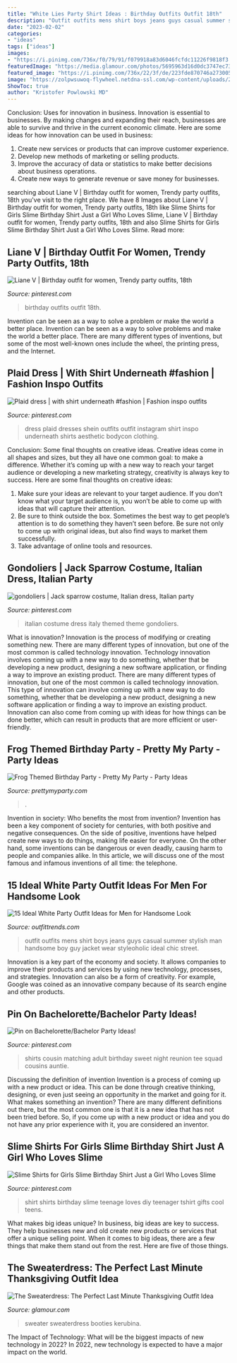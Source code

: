```yaml
---
title: "White Lies Party Shirt Ideas : Birthday Outfits Outfit 18th"
description: "Outfit outfits mens shirt boys jeans guys casual summer stylish man handsome boy guy jacket wear styleoholic ideal chic street"
date: "2023-02-02"
categories:
- "ideas"
tags: ["ideas"]
images:
- "https://i.pinimg.com/736x/f0/79/91/f079918a83d6046fcfdc11226f9818f3.jpg"
featuredImage: "https://media.glamour.com/photos/5695963d16d0dc3747ec73a7/master/w_1280,c_limit/fashion-2015-11-sweater-dress-outfit-ideas-brooklyn-blonde-main.jpg"
featured_image: "https://i.pinimg.com/736x/22/3f/de/223fde870746a27300570daaffe417c6.jpg"
image: "https://zolpwsuwoq-flywheel.netdna-ssl.com/wp-content/uploads/2020/04/frog-plates-and-cupcakes.jpg"
ShowToc: true
author: "Kristofer Powlowski MD"
---
```



Conclusion: Uses for innovation in business.
Innovation is essential to businesses. By making changes and expanding their reach, businesses are able to survive and thrive in the current economic climate. Here are some ideas for how innovation can be used in business:
1. Create new services or products that can improve customer experience.
2. Develop new methods of marketing or selling products.
3. Improve the accuracy of data or statistics to make better decisions about business operations.
4. Create new ways to generate revenue or save money for businesses.

	

		
searching about Liane V | Birthday outfit for women, Trendy party outfits, 18th you've visit to the right place. We have 8 Images about Liane V | Birthday outfit for women, Trendy party outfits, 18th like Slime Shirts for Girls Slime Birthday Shirt Just a Girl Who Loves Slime, Liane V | Birthday outfit for women, Trendy party outfits, 18th and also Slime Shirts for Girls Slime Birthday Shirt Just a Girl Who Loves Slime. Read more:
		
    
## Liane V | Birthday Outfit For Women, Trendy Party Outfits, 18th

<img loading=lazy src="https://i.pinimg.com/736x/8e/2a/1b/8e2a1b8023d77c9268addef020ab0061.jpg" onerror="this.onerror=null;this.src='https://tse4.mm.bing.net/th?id=OIP.sWN1OLRl79zbLXTK4oaRsQHaIv&amp;pid=15.1';" alt="Liane V | Birthday outfit for women, Trendy party outfits, 18th">

_Source: pinterest.com_

>birthday outfits outfit 18th. 

	

Invention can be seen as a way to solve a problem or make the world a better place.
Invention can be seen as a way to solve problems and make the world a better place. There are many different types of inventions, but some of the most well-known ones include the wheel, the printing press, and the Internet.

    
## Plaid Dress | With Shirt Underneath #fashion | Fashion Inspo Outfits

<img loading=lazy src="https://i.pinimg.com/736x/22/3f/de/223fde870746a27300570daaffe417c6.jpg" onerror="this.onerror=null;this.src='https://tse3.mm.bing.net/th?id=OIP.Rj3kaRSL6blUb-PsNkcuawHaIF&amp;pid=15.1';" alt="Plaid dress | with shirt underneath #fashion | Fashion inspo outfits">

_Source: pinterest.com_

>dress plaid dresses shein outfits outfit instagram shirt inspo underneath shirts aesthetic bodycon clothing. 

	

Conclusion: Some final thoughts on creative ideas.
Creative ideas come in all shapes and sizes, but they all have one common goal: to make a difference. Whether it’s coming up with a new way to reach your target audience or developing a new marketing strategy, creativity is always key to success. Here are some final thoughts on creative ideas: 
1. Make sure your ideas are relevant to your target audience. If you don’t know what your target audience is, you won’t be able to come up with ideas that will capture their attention. 
2. Be sure to think outside the box. Sometimes the best way to get people’s attention is to do something they haven’t seen before. Be sure not only to come up with original ideas, but also find ways to market them successfully. 
3. Take advantage of online tools and resources.

    
## Gondoliers | Jack Sparrow Costume, Italian Dress, Italian Party

<img loading=lazy src="https://i.pinimg.com/736x/e9/96/32/e99632e6c05ca0a511cbf22eced3ba09--italian-party-party-themes.jpg" onerror="this.onerror=null;this.src='https://tse3.mm.bing.net/th?id=OIP.5T3XeOMTex2CCHroHFRz0ADIEs&amp;pid=15.1';" alt="gondoliers | Jack sparrow costume, Italian dress, Italian party">

_Source: pinterest.com_

>italian costume dress italy themed theme gondoliers. 

	

What is innovation?
Innovation is the process of modifying or creating something new. There are many different types of innovation, but one of the most common is called technology innovation. Technology innovation involves coming up with a new way to do something, whether that be developing a new product, designing a new software application, or finding a way to improve an existing product.
There are many different types of innovation, but one of the most common is called technology innovation. This type of innovation can involve coming up with a new way to do something, whether that be developing a new product, designing a new software application or finding a way to improve an existing product. Innovation can also come from coming up with ideas for how things can be done better, which can result in products that are more efficient or user-friendly.

    
## Frog Themed Birthday Party - Pretty My Party - Party Ideas

<img loading=lazy src="https://zolpwsuwoq-flywheel.netdna-ssl.com/wp-content/uploads/2020/04/frog-plates-and-cupcakes.jpg" onerror="this.onerror=null;this.src='https://tse3.mm.bing.net/th?id=OIP.xE-06XTsau2G2uqnyH7foAHaJ3&amp;pid=15.1';" alt="Frog Themed Birthday Party - Pretty My Party - Party Ideas">

_Source: prettymyparty.com_

>. 

	

Invention in society: Who benefits the most from invention?
Invention has been a key component of society for centuries, with both positive and negative consequences. On the side of positive, inventions have helped create new ways to do things, making life easier for everyone. On the other hand, some inventions can be dangerous or even deadly, causing harm to people and companies alike. In this article, we will discuss one of the most famous and infamous inventions of all time: the telephone.

    
## 15 Ideal White Party Outfit Ideas For Men For Handsome Look

<img loading=lazy src="http://www.outfittrends.com/wp-content/uploads/2015/08/b947ddfab5b8221820dfc29561cb006e.jpg" onerror="this.onerror=null;this.src='https://tse2.mm.bing.net/th?id=OIP.S14tA7t7H6KVSi4O1KUnpAAAAA&amp;pid=15.1';" alt="15 Ideal White Party Outfit Ideas for Men for Handsome Look">

_Source: outfittrends.com_

>outfit outfits mens shirt boys jeans guys casual summer stylish man handsome boy guy jacket wear styleoholic ideal chic street. 

	

Innovation is a key part of the economy and society. It allows companies to improve their products and services by using new technology, processes, and strategies. Innovation can also be a form of creativity. For example, Google was coined as an innovative company because of its search engine and other products.

    
## Pin On Bachelorette/Bachelor Party Ideas!

<img loading=lazy src="https://i.pinimg.com/736x/de/ff/b9/deffb92f237b90c947e48893196d8992.jpg" onerror="this.onerror=null;this.src='https://tse1.mm.bing.net/th?id=OIP.gL8KEPGtfCW1IcnL4V8cQQHaJ3&amp;pid=15.1';" alt="Pin on Bachelorette/Bachelor Party Ideas!">

_Source: pinterest.com_

>shirts cousin matching adult birthday sweet night reunion tee squad cousins auntie. 

	

Discussing the definition of invention
Invention is a process of coming up with a new product or idea. This can be done through creative thinking, designing, or even just seeing an opportunity in the market and going for it. What makes something an invention? There are many different definitions out there, but the most common one is that it is a new idea that has not been tried before. So, if you come up with a new product or idea and you do not have any prior experience with it, you are considered an inventor.

    
## Slime Shirts For Girls Slime Birthday Shirt Just A Girl Who Loves Slime

<img loading=lazy src="https://i.pinimg.com/736x/f0/79/91/f079918a83d6046fcfdc11226f9818f3.jpg" onerror="this.onerror=null;this.src='https://tse4.mm.bing.net/th?id=OIP.arRnZLyvalZohgMzhJsW0AHaIl&amp;pid=15.1';" alt="Slime Shirts for Girls Slime Birthday Shirt Just a Girl Who Loves Slime">

_Source: pinterest.com_

>shirt shirts birthday slime teenage loves diy teenager tshirt gifts cool teens. 

	

What makes big ideas unique?
In business, big ideas are key to success. They help businesses new and old create new products or services that offer a unique selling point. When it comes to big ideas, there are a few things that make them stand out from the rest. Here are five of those things.

    
## The Sweaterdress: The Perfect Last Minute Thanksgiving Outfit Idea

<img loading=lazy src="https://media.glamour.com/photos/5695963d16d0dc3747ec73a7/master/w_1280,c_limit/fashion-2015-11-sweater-dress-outfit-ideas-brooklyn-blonde-main.jpg" onerror="this.onerror=null;this.src='https://tse4.mm.bing.net/th?id=OIP.Fl5_SCP-ouB4v1mAIR20gQHaLG&amp;pid=15.1';" alt="The Sweaterdress: The Perfect Last Minute Thanksgiving Outfit Idea">

_Source: glamour.com_

>sweater sweaterdress booties kerubina. 

	

The Impact of Technology: What will be the biggest impacts of new technology in 2022?
In 2022, new technology is expected to have a major impact on the world.

